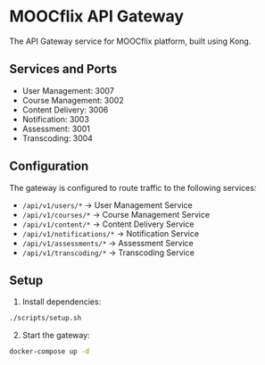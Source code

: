 # MOOCflix API Gateway

The API Gateway service for MOOCflix platform, built using Kong.

## Services and Ports

- User Management: 3007
- Course Management: 3002
- Content Delivery: 3006
- Notification: 3003
- Assessment: 3001
- Transcoding: 3004

## Configuration

The gateway is configured to route traffic to the following services:

- `/api/v1/users/*` → User Management Service
- `/api/v1/courses/*` → Course Management Service
- `/api/v1/content/*` → Content Delivery Service
- `/api/v1/notifications/*` → Notification Service
- `/api/v1/assessments/*` → Assessment Service
- `/api/v1/transcoding/*` → Transcoding Service

## Setup

1. Install dependencies:
```bash
./scripts/setup.sh
```

2. Start the gateway:
```bash
docker-compose up -d
